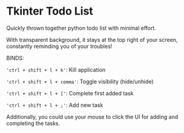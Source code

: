 # Tkinter Todo List

Quickly thrown together python todo list with minimal effort. 

With transparent background, it stays at the top right of your screen, constantly reminding you of your troubles! 

BINDS:

`'ctrl + shift + l + k'`: Kill application

`'ctrl + shift + l + comma'`: Toggle visibility (hide/unhide)

`'ctrl + shift + l + ['`: Complete first added task

`'ctrl + shift + l + ;'`: Add new task


Additionally, you could use your mouse to click the UI for adding and completing the tasks.
